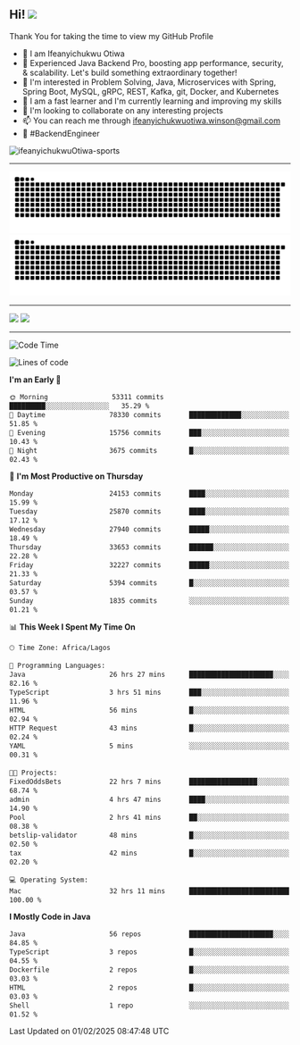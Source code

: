 <!-- BLOG-POST-LIST:START --><!-- BLOG-POST-LIST:END -->

## Hi! <img src="https://media.giphy.com/media/hvRJCLFzcasrR4ia7z/giphy.gif" width="4%"> 

Thank You for taking the time to view my GitHub Profile

- 👋 I am Ifeanyichukwu Otiwa
- 🚀 Experienced Java Backend Pro, boosting app performance, security, & scalability. Let's build something extraordinary together!
- 👀 I'm interested in Problem Solving, Java, Microservices with Spring, Spring Boot, MySQL, gRPC, REST, Kafka, git, Docker, and Kubernetes
- 🌱 I am a fast learner and I'm currently learning and improving my skills
- 💞️ I'm looking to collaborate on any interesting projects
- 📫 You can reach me through ifeanyichukwuotiwa.winson@gmail.com
- 🚀 #BackendEngineer

<p align="left" marginTop="10px"> <img src="https://komarev.com/ghpvc/?username=ifeanyichukwuOtiwa-sports&label=Profile%20views&color=0e75b6&style=for-the-badge" alt="ifeanyichukwuOtiwa-sports" /> </p>

***

<!--🐍📈SNAKEGRAPH / 🌐WEBSITE: https://github.com/Platane/snk -->
![github contribution grid snake animation](https://raw.githubusercontent.com/ifeanyichukwuOtiwa-sports/ifeanyichukwuOtiwa-sports/output/github-contribution-grid-snake-dark.svg#gh-dark-mode-only)![github contribution grid snake animation](https://raw.githubusercontent.com/ifeanyichukwuOtiwa-sports/ifeanyichukwuOtiwa-sports/output/github-contribution-grid-snake.svg#gh-light-mode-only)

***

<p float="left">
  <img float="left" src="https://github-readme-stats.vercel.app/api?username=ifeanyichukwuOtiwa-sports&count_private=true&include_all_commits=true&theme=react&show_icons=true" />
  <img float="right" src="https://github-readme-stats.vercel.app/api/top-langs/?username=ifeanyichukwuOtiwa-sports&layout=compact&show_icons=true&theme=react" /> 
</p>

***



<!--START_SECTION:waka-->
![Code Time](http://img.shields.io/badge/Code%20Time-3%2C417%20hrs%2051%20mins-blue)

![Lines of code](https://img.shields.io/badge/From%20Hello%20World%20I%27ve%20Written-37.7%20million%20lines%20of%20code-blue)

**I'm an Early 🐤** 

```text
🌞 Morning                53311 commits       █████████░░░░░░░░░░░░░░░░   35.29 % 
🌆 Daytime                78330 commits       █████████████░░░░░░░░░░░░   51.85 % 
🌃 Evening                15756 commits       ███░░░░░░░░░░░░░░░░░░░░░░   10.43 % 
🌙 Night                  3675 commits        █░░░░░░░░░░░░░░░░░░░░░░░░   02.43 % 
```
📅 **I'm Most Productive on Thursday** 

```text
Monday                   24153 commits       ████░░░░░░░░░░░░░░░░░░░░░   15.99 % 
Tuesday                  25870 commits       ████░░░░░░░░░░░░░░░░░░░░░   17.12 % 
Wednesday                27940 commits       █████░░░░░░░░░░░░░░░░░░░░   18.49 % 
Thursday                 33653 commits       ██████░░░░░░░░░░░░░░░░░░░   22.28 % 
Friday                   32227 commits       █████░░░░░░░░░░░░░░░░░░░░   21.33 % 
Saturday                 5394 commits        █░░░░░░░░░░░░░░░░░░░░░░░░   03.57 % 
Sunday                   1835 commits        ░░░░░░░░░░░░░░░░░░░░░░░░░   01.21 % 
```


📊 **This Week I Spent My Time On** 

```text
🕑︎ Time Zone: Africa/Lagos

💬 Programming Languages: 
Java                     26 hrs 27 mins      █████████████████████░░░░   82.16 % 
TypeScript               3 hrs 51 mins       ███░░░░░░░░░░░░░░░░░░░░░░   11.96 % 
HTML                     56 mins             █░░░░░░░░░░░░░░░░░░░░░░░░   02.94 % 
HTTP Request             43 mins             █░░░░░░░░░░░░░░░░░░░░░░░░   02.24 % 
YAML                     5 mins              ░░░░░░░░░░░░░░░░░░░░░░░░░   00.31 % 

🐱‍💻 Projects: 
FixedOddsBets            22 hrs 7 mins       █████████████████░░░░░░░░   68.74 % 
admin                    4 hrs 47 mins       ████░░░░░░░░░░░░░░░░░░░░░   14.90 % 
Pool                     2 hrs 41 mins       ██░░░░░░░░░░░░░░░░░░░░░░░   08.38 % 
betslip-validator        48 mins             █░░░░░░░░░░░░░░░░░░░░░░░░   02.50 % 
tax                      42 mins             █░░░░░░░░░░░░░░░░░░░░░░░░   02.20 % 

💻 Operating System: 
Mac                      32 hrs 11 mins      █████████████████████████   100.00 % 
```

**I Mostly Code in Java** 

```text
Java                     56 repos            █████████████████████░░░░   84.85 % 
TypeScript               3 repos             █░░░░░░░░░░░░░░░░░░░░░░░░   04.55 % 
Dockerfile               2 repos             █░░░░░░░░░░░░░░░░░░░░░░░░   03.03 % 
HTML                     2 repos             █░░░░░░░░░░░░░░░░░░░░░░░░   03.03 % 
Shell                    1 repo              ░░░░░░░░░░░░░░░░░░░░░░░░░   01.52 % 
```




 Last Updated on 01/02/2025 08:47:48 UTC
<!--END_SECTION:waka-->

<!--
<p align="center">
![trophy](https://github-profile-trophy.vercel.app/?username=ifeanyichukwuOtiwa-sports&theme=onedark) (https://github.com/ryo-ma/github-profile-trophy)
</p>
-->

<!---
ifeanyi-otiwa/ifeanyi-otiwa is a ✨ special ✨ repository because its `README.md` (this file) appears on your GitHub profile.
You can click the Preview link to take a look at your changes.
--->
